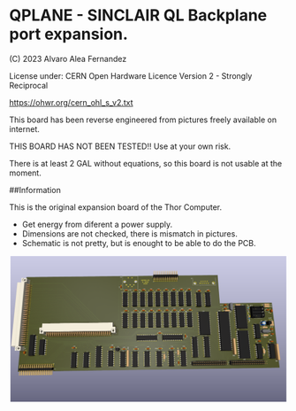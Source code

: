 # QPLANE - SINCLAIR QL Backplane port expansion.

(C) 2023 Alvaro Alea Fernandez

License under: CERN Open Hardware Licence Version 2 - Strongly Reciprocal

https://ohwr.org/cern_ohl_s_v2.txt

This board has been reverse engineered from pictures freely available on internet.

THIS BOARD HAS NOT BEEN TESTED!! Use at your own risk.

There is at least 2 GAL without equations, so this board is not usable at the moment.

##Information

This is the original expansion board of the Thor Computer.

* Get energy from diferent a power supply.
* Dimensions are not checked, there is mismatch in pictures.
* Schematic is not pretty, but is enought to be able to do the PCB.

![My image](Thor_20_expansion.png)
